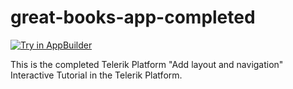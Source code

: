 great-books-app-completed
=========================

<a href="https://platform.telerik.com/#appbuilder/clone/https://github.com/PlatformSupport/great-books-app-completed" target="_blank"><img src="http://docs.telerik.com/platform/appbuilder/sample-apps/images/try-in-appbuilder.png" alt="Try in AppBuilder" title="Try in AppBuilder" /></a>

This is the completed Telerik Platform "Add layout and navigation" Interactive Tutorial in the Telerik Platform.

